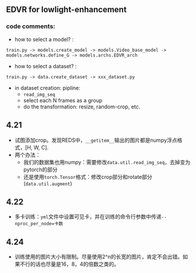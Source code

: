 ## EDVR for lowlight-enhancement

### code comments:

- how to select a model? : 

```
train.py -> models.create_model -> models.Video_base_model -> models.networks.define_G -> models.archs.EDVR_arch
```

- how to select a dataset? :

```
train.py -> data.create_dataset -> xxx_dataset.py
```

- in dataset creation: pipline: 
    - `read_img_seq`
    - select each N frames as a group
    - do the transformation: resize, random-crop, etc.

## 4.21

- 试图添加crop。发现REDS中，`__getitem__`输出的图片都是numpy浮点格式，[H, W, C].
- 两个办法：
    - 我们的数据集也用numpy：需要修改`data.util.read_img_seq`，去掉变为pytorch的部分
    - 还是使用`torch.Tensor`格式：修改crop部分和rotate部分(`data.util.augment`)

## 4.22

- 多卡训练：`yml`文件中设置可见卡，并在训练的命令行参数中传递`--nproc_per_node=卡数`

## 4.24

- 训练使用的图片大小有限制。尽量使用2^n的长宽的图片，肯定不会出错。如果不行的话也尽量是16，8，4的倍数之类的。